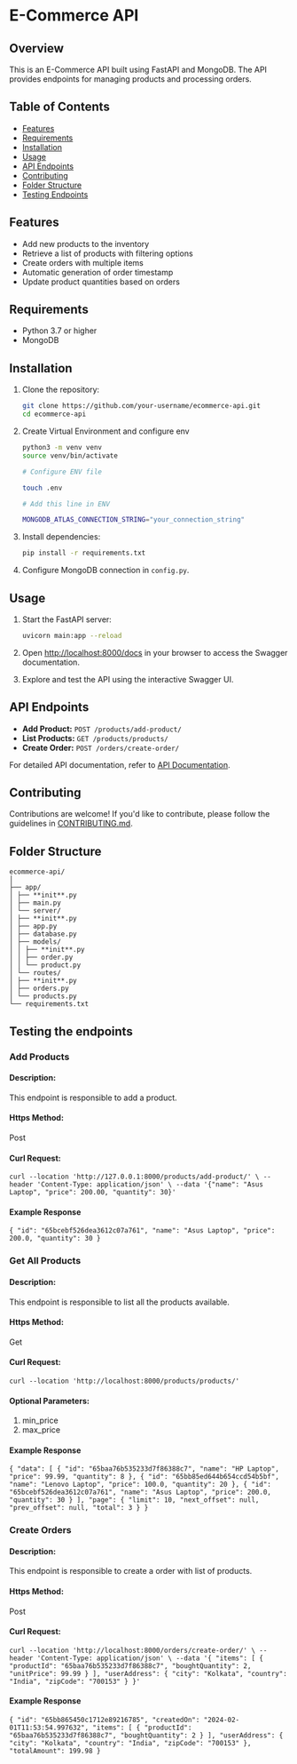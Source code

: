 # E-Commerce API

## Overview

This is an E-Commerce API built using FastAPI and MongoDB. The API provides endpoints for managing products and processing orders.

## Table of Contents

- [Features](#features)
- [Requirements](#requirements)
- [Installation](#installation)
- [Usage](#usage)
- [API Endpoints](#api-endpoints)
- [Contributing](#contributing)
- [Folder Structure](#folder-structure)
- [Testing Endpoints](#license)

## Features

- Add new products to the inventory
- Retrieve a list of products with filtering options
- Create orders with multiple items
- Automatic generation of order timestamp
- Update product quantities based on orders

## Requirements

- Python 3.7 or higher
- MongoDB

## Installation

1. Clone the repository:

   ```bash
   git clone https://github.com/your-username/ecommerce-api.git
   cd ecommerce-api
   ```

2. Create Virtual Environment and configure env

   ```bash
   python3 -m venv venv
   source venv/bin/activate

   # Configure ENV file

   touch .env

   # Add this line in ENV

   MONGODB_ATLAS_CONNECTION_STRING="your_connection_string"

   ```

3. Install dependencies:

   ```bash
   pip install -r requirements.txt
   ```

4. Configure MongoDB connection in `config.py`.

## Usage

1. Start the FastAPI server:

   ```bash
   uvicorn main:app --reload
   ```

2. Open [http://localhost:8000/docs](http://localhost:8000/docs) in your browser to access the Swagger documentation.

3. Explore and test the API using the interactive Swagger UI.

## API Endpoints

- **Add Product:** `POST /products/add-product/`
- **List Products:** `GET /products/products/`
- **Create Order:** `POST /orders/create-order/`

For detailed API documentation, refer to [API Documentation](http://localhost:8000/docs).

## Contributing

Contributions are welcome! If you'd like to contribute, please follow the guidelines in [CONTRIBUTING.md](CONTRIBUTING.md).

## Folder Structure

```
ecommerce-api/
│
├── app/
│ ├── **init**.py
│ ├── main.py
│ └── server/
│ ├── **init**.py
│ ├── app.py
│ ├── database.py
│ ├── models/
│ │ ├── **init**.py
│ │ ├── order.py
│ │ └── product.py
│ └── routes/
│ ├── **init**.py
│ ├── orders.py
│ └── products.py
└── requirements.txt
```

## Testing the endpoints

### Add Products

#### Description:

This endpoint is responsible to add a product.

#### Https Method:

Post

#### Curl Request:

`curl --location 'http://127.0.0.1:8000/products/add-product/' \
--header 'Content-Type: application/json' \
--data '{"name": "Asus Laptop", "price": 200.00, "quantity": 30}'`

#### Example Response

`{
    "id": "65bcebf526dea3612c07a761",
    "name": "Asus Laptop",
    "price": 200.0,
    "quantity": 30
}`

### Get All Products

#### Description:

This endpoint is responsible to list all the products available.

#### Https Method:

Get

#### Curl Request:

`curl --location 'http://localhost:8000/products/products/'`

#### Optional Parameters:

1. min_price
2. max_price

#### Example Response

`{
    "data": [
        {
            "id": "65baa76b535233d7f86388c7",
            "name": "HP Laptop",
            "price": 99.99,
            "quantity": 8
        },
        {
            "id": "65bb85ed644b654ccd54b5bf",
            "name": "Lenovo Laptop",
            "price": 100.0,
            "quantity": 20
        },
        {
            "id": "65bcebf526dea3612c07a761",
            "name": "Asus Laptop",
            "price": 200.0,
            "quantity": 30
        }
    ],
    "page": {
        "limit": 10,
        "next_offset": null,
        "prev_offset": null,
        "total": 3
    }
}`

### Create Orders

#### Description:

This endpoint is responsible to create a order with list of products.

#### Https Method:

Post

#### Curl Request:

`curl --location 'http://localhost:8000/orders/create-order/' \
--header 'Content-Type: application/json' \
--data '{
  "items": [
    {
      "productId": "65baa76b535233d7f86388c7",
      "boughtQuantity": 2,
      "unitPrice": 99.99
    }
  ],
  "userAddress": {
    "city": "Kolkata",
    "country": "India",
    "zipCode": "700153"
  }
}'`

#### Example Response

`{
    "id": "65bb865450c1712e89216785",
    "createdOn": "2024-02-01T11:53:54.997632",
    "items": [
        {
            "productId": "65baa76b535233d7f86388c7",
            "boughtQuantity": 2
        }
    ],
    "userAddress": {
        "city": "Kolkata",
        "country": "India",
        "zipCode": "700153"
    },
    "totalAmount": 199.98
}`
